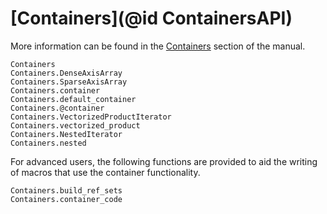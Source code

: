 # [Containers](@id ContainersAPI)

More information can be found in the [Containers](@ref) section of the manual.

```@docs
Containers
Containers.DenseAxisArray
Containers.SparseAxisArray
Containers.container
Containers.default_container
Containers.@container
Containers.VectorizedProductIterator
Containers.vectorized_product
Containers.NestedIterator
Containers.nested
```

For advanced users, the following functions are provided to aid the writing of
macros that use the container functionality.
```@docs
Containers.build_ref_sets
Containers.container_code
```
